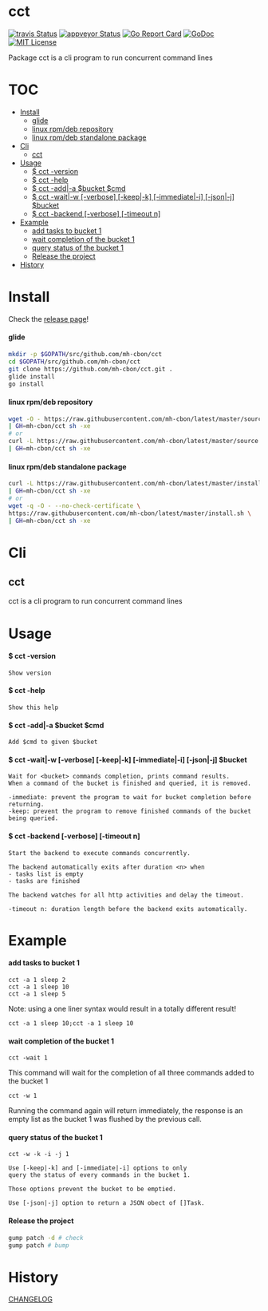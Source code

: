 # cct

[![travis Status](https://travis-ci.org/mh-cbon/cct.svg?branch=master)](https://travis-ci.org/mh-cbon/cct) 
[![appveyor Status](https://ci.appveyor.com/api/projects/status/github/mh-cbon/cct?branch=master&svg=true)](https://ci.appveyor.com/project/mh-cbon/cct) [![Go Report Card](https://goreportcard.com/badge/github.com/mh-cbon/cct)](https://goreportcard.com/report/github.com/mh-cbon/cct) [![GoDoc](https://godoc.org/github.com/mh-cbon/cct?status.svg)](http://godoc.org/github.com/mh-cbon/cct) [![MIT License](http://img.shields.io/badge/License-MIT-yellow.svg)](LICENSE)

Package cct is a cli program to run concurrent command lines


# TOC
- [Install](#install)
  - [glide](#glide)
  - [linux rpm/deb repository](#linux-rpmdeb-repository)
  - [linux rpm/deb standalone package](#linux-rpmdeb-standalone-package)
- [Cli](#cli)
  - [cct](#cct-1)
- [Usage](#usage)
  - [$ cct -version](#-cct--version)
  - [$ cct -help](#-cct--help)
  - [$ cct -add|-a $bucket $cmd](#-cct--add|-a-bucket-cmd)
  - [$ cct -wait|-w [-verbose] [-keep|-k] [-immediate|-i] [-json|-j] $bucket](#-cct--wait|-w-[-verbose]-[-keep|-k]-[-immediate|-i]-[-json|-j]-bucket)
  - [$ cct -backend [-verbose] [-timeout n]](#-cct--backend-[-verbose]-[-timeout-n])
- [Example](#example)
  - [add tasks to bucket 1](#add-tasks-to-bucket-1)
  - [wait completion of the bucket 1](#wait-completion-of-the-bucket-1)
  - [query status of the bucket 1](#query-status-of-the-bucket-1)
  - [Release the project](#release-the-project)
- [History](#history)

# Install

Check the [release page](https://github.com/mh-cbon/cct/releases)!

#### glide
```sh
mkdir -p $GOPATH/src/github.com/mh-cbon/cct
cd $GOPATH/src/github.com/mh-cbon/cct
git clone https://github.com/mh-cbon/cct.git .
glide install
go install
```

#### linux rpm/deb repository
```sh
wget -O - https://raw.githubusercontent.com/mh-cbon/latest/master/source.sh \
| GH=mh-cbon/cct sh -xe
# or
curl -L https://raw.githubusercontent.com/mh-cbon/latest/master/source.sh \
| GH=mh-cbon/cct sh -xe
```

#### linux rpm/deb standalone package
```sh
curl -L https://raw.githubusercontent.com/mh-cbon/latest/master/install.sh \
| GH=mh-cbon/cct sh -xe
# or
wget -q -O - --no-check-certificate \
https://raw.githubusercontent.com/mh-cbon/latest/master/install.sh \
| GH=mh-cbon/cct sh -xe
```

# Cli

## cct
cct is a cli program to run concurrent command lines

# Usage

#### $ cct -version

    Show version

#### $ cct -help

    Show this help

#### $ cct -add|-a $bucket $cmd

    Add $cmd to given $bucket

#### $ cct -wait|-w [-verbose] [-keep|-k] [-immediate|-i] [-json|-j] $bucket

    Wait for <bucket> commands completion, prints command results.
    When a command of the bucket is finished and queried, it is removed.

    -immediate: prevent the program to wait for bucket completion before returning.
    -keep: prevent the program to remove finished commands of the bucket being queried.

#### $ cct -backend [-verbose] [-timeout n]

    Start the backend to execute commands concurrently.

    The backend automatically exits after duration <n> when
    - tasks list is empty
    - tasks are finished

    The backend watches for all http activities and delay the timeout.

    -timeout n: duration length before the backend exits automatically.

# Example

#### add tasks to bucket 1

    cct -a 1 sleep 2
    cct -a 1 sleep 10
    cct -a 1 sleep 5

Note: using a one liner syntax would result in a totally different result!

    cct -a 1 sleep 10;cct -a 1 sleep 10

#### wait completion of the bucket 1

    cct -wait 1

  This command will wait for the completion of all three commands added to the bucket 1

    cct -w 1

  Running the command again will return immediately,
	the response is an empty list
	as the bucket 1 was flushed by the previous call.

#### query status of the bucket 1

    cct -w -k -i -j 1

	Use [-keep|-k] and [-immediate|-i] options to only
	query the status of every commands in the bucket 1.

	Those options prevent the bucket to be emptied.

	Use [-json|-j] option to return a JSON obect of []Task.

#### Release the project

```sh
gump patch -d # check
gump patch # bump
```

# History

[CHANGELOG](CHANGELOG.md)
